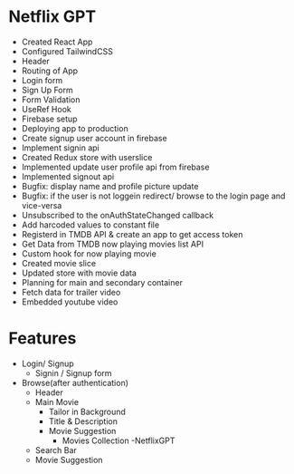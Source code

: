 # Netflix GPT

- Created React App
- Configured TailwindCSS
- Header
- Routing of App
- Login form
- Sign Up Form
- Form Validation
- UseRef Hook
- Firebase setup
- Deploying app to production
- Create signup user account in firebase
- Implement signin api
- Created Redux store with userslice
- Implemented update user profile api from firebase
- Implemented signout api
- Bugfix: display name and profile picture update
- Bugfix: if the user is not loggein redirect/ browse to the login page and vice-versa
- Unsubscribed to the onAuthStateChanged callback
- Add harcoded values to constant file
- Registerd in TMDB API & create an app to get access token
- Get Data from TMDB now playing movies list API
- Custom hook for now playing movie
- Created movie slice
- Updated store with movie data
- Planning for main and secondary container
- Fetch data for trailer video
- Embedded youtube video



# Features

- Login/ Signup
   - Signin / Signup form
- Browse(after authentication)
   - Header
   - Main Movie
     - Tailor in Background
     - Title & Description
     - Movie Suggestion
       - Movies Collection
-NetflixGPT
   -  Search Bar
   -  Movie Suggestion
